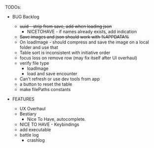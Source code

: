 TODOs:

* BUG Backlog
    * ~~uuid - strip from save, add when loading json~~
        * NICETOHAVE - if names already exists, add indication
    * ~~Save images and json should work with %APPDATA%~~
    * On loadImage - should compress and save the image on a local folder and use that
    * Table sort is inconsistent with initiative order
    * focus loss on remove row (may fix itself after UI overhaul)
    * verify file type
        * loadImage 
        * load and save encounter
    * Can't refresh or use dev tools from app
    * a button to reset the table
    * make filePaths constants

* FEATURES
    * UX Overhaul
    * Bestiary
        * Nice To Have, autocomplete.
    * NICE TO HAVE - Keybindings
    * add executable
    * battle log
        * crashlog
